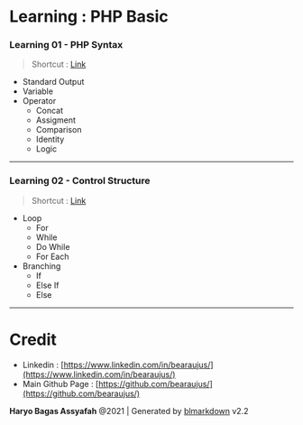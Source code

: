# Learning : PHP Basic

### Learning 01 - PHP Syntax
> Shortcut : [Link](https://github.com/bearaujus/learning/tree/main/php/1_basic_php/l01)

+ Standard Output
+ Variable
+ Operator
    - Concat
    - Assigment
    - Comparison
    - Identity
    - Logic

---
### Learning 02 - Control Structure
> Shortcut : [Link](https://github.com/bearaujus/learning/tree/main/php/1_basic_php/l02)

+ Loop
    - For
    - While
    - Do While
    - For Each
+ Branching
    - If
    - Else If
    - Else

---
# Credit
+ Linkedin : [https://www.linkedin.com/in/bearaujus/](https://www.linkedin.com/in/bearaujus/)
+ Main Github Page : [https://github.com/bearaujus/](https://github.com/bearaujus/)

**Haryo Bagas Assyafah** @2021 | Generated by [blmarkdown](https://github.com/bearaujus/blmarkdown) v2.2